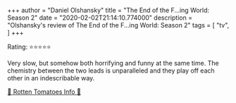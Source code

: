 +++
author = "Daniel Olshansky"
title = "The End of the F...ing World: Season 2"
date = "2020-02-02T21:14:10.774000"
description = "Olshansky's review of The End of the F...ing World: Season 2"
tags = [
    "tv",
]
+++

Rating: ⭐⭐⭐⭐⭐

Very slow, but somehow both horrifying and funny at the same time. The chemistry between the two leads is unparalleled and they play off each other in an indescribable way.

[🍅 Rotten Tomatoes Info 🍅](https://www.rottentomatoes.com//tv/the_end_of_the_f_ing_world/s02)